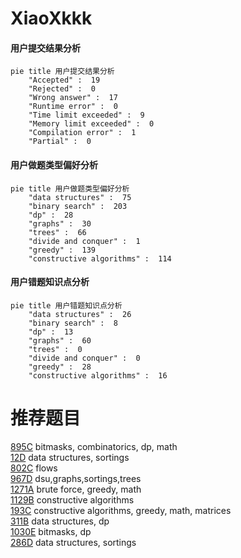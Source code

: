 # XiaoXkkk

<!-- tabs:start -->



#### **用户提交结果分析**

```mermaid
pie title 用户提交结果分析
    "Accepted" :  19
    "Rejected" :  0
    "Wrong answer" :  17
    "Runtime error" :  0
    "Time limit exceeded" :  9
    "Memory limit exceeded" :  0
    "Compilation error" :  1
    "Partial" :  0
```

#### **用户做题类型偏好分析**

```mermaid
pie title 用户做题类型偏好分析
    "data structures" :  75
    "binary search" :  203
    "dp" :  28
    "graphs" :  30
    "trees" :  66
    "divide and conquer" :  1
    "greedy" :  139
    "constructive algorithms" :  114
```
#### **用户错题知识点分析**

```mermaid
pie title 用户错题知识点分析
    "data structures" :  26
    "binary search" :  8
    "dp" :  13
    "graphs" :  60
    "trees" :  0
    "divide and conquer" :  0
    "greedy" :  28
    "constructive algorithms" :  16
```



<!-- tabs:end -->
# 推荐题目
[895C](https://codeforces.com/contest/895/problem/C)		bitmasks,
                        combinatorics,
                        dp,
                        math		  
[12D](https://codeforces.com/contest/12/problem/D)		data structures,
                        sortings		  
[802C](https://codeforces.com/contest/802/problem/C)		flows		  
[967D](https://codeforces.com/contest/967/problem/D)		dsu,graphs,sortings,trees		  
[1271A](https://codeforces.com/contest/1271/problem/A)		brute force,
                        greedy,
                        math		  
[1129B](https://codeforces.com/contest/1129/problem/B)		constructive algorithms		  
[193C](https://codeforces.com/contest/193/problem/C)		constructive algorithms,
                        greedy,
                        math,
                        matrices		  
[311B](https://codeforces.com/contest/311/problem/B)		data structures,
                        dp		  
[1030E](https://codeforces.com/contest/1030/problem/E)		bitmasks,
                        dp		  
[286D](https://codeforces.com/contest/286/problem/D)		data structures,
                        sortings		  
